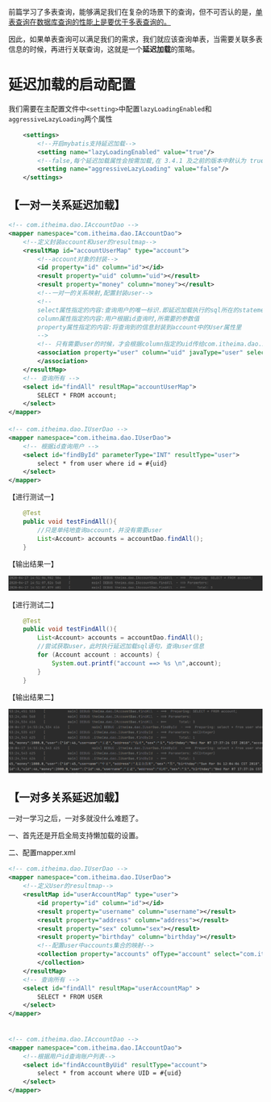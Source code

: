 前篇学习了多表查询，能够满足我们在复杂的场景下的查询，但不可否认的是，<u>单表查询在数据库查询的性能上是要优于多表查询的。</u>

因此，如果单表查询可以满足我们的需求，我们就应该查询单表，当需要关联多表信息的时候，再进行关联查询，这就是一个**延迟加载**的策略。

# 延迟加载的启动配置

我们需要在主配置文件中`<setting>`中配置`lazyLoadingEnabled`和`aggressiveLazyLoading`两个属性

```xml
    <settings>
        <!--开启mybatis支持延迟加载-->
        <setting name="lazyLoadingEnabled" value="true"/>
        <!--false,每个延迟加载属性会按需加载,在 3.4.1 及之前的版本中默认为 true-->
        <setting name="aggressiveLazyLoading" value="false"/>
    </settings>
```

## 【一对一关系延迟加载】

```xml
<!-- com.itheima.dao.IAccountDao -->
<mapper namespace="com.itheima.dao.IAccountDao">    
	<!--定义封装account和user的resultmap-->
    <resultMap id="accountUserMap" type="account">
        <!--account对象的封装-->
        <id property="id" column="id"></id>
        <result property="uid" column="uid"></result>
        <result property="money" column="money"></result>
        <!--一对一的关系映射,配置封装user-->
        <!--
        select属性指定的内容:查询用户的唯一标识.即延迟加载执行的sql所在的statement的id
        column属性指定的内容:用户根据id查询时,所需要的参数值
        property属性指定的内容:将查询到的信息封装到account中的User属性里
        -->
        <!-- 只有需要user的时候，才会根据column指定的uid传给com.itheima.dao.IUserDao.findById，来查询user-->
        <association property="user" column="uid" javaType="user" select="com.itheima.dao.IUserDao.findById">
        </association>
    </resultMap>
    <!-- 查询所有 -->
    <select id="findAll" resultMap="accountUserMap">
        SELECT * FROM account;
    </select>
</mapper>  

<!-- com.itheima.dao.IUserDao -->
<mapper namespace="com.itheima.dao.IUserDao">
    <!-- 根据id查询用户 -->
    <select id="findById" parameterType="INT" resultType="user">
        select * from user where id = #{uid}
    </select>
</mapper>
```

【进行测试一】

```java
    @Test
    public void testFindAll(){
        //只是单纯地查询account，并没有需要user
        List<Account> accounts = accountDao.findAll();
    }
```

【输出结果一】

![image-20200417145254520](img/mybatis%E5%BB%B6%E8%BF%9F%E5%8A%A0%E8%BD%BD/image-20200417145254520.png)

【进行测试二】

```java
    @Test
    public void testFindAll(){
        List<Account> accounts = accountDao.findAll();
        //尝试获取user，此时执行延迟加载sql语句，查询user信息
        for (Account account : accounts) {
            System.out.printf("account ==> %s \n",account);
        }
    }
```

【输出结果二】

![image-20200417145341987](img/mybatis%E5%BB%B6%E8%BF%9F%E5%8A%A0%E8%BD%BD/image-20200417145341987.png)

## 【一对多关系延迟加载】

一对一学习之后，一对多就没什么难题了。

一、首先还是开启全局支持懒加载的设置。

二、配置mapper.xml

```xml
<!-- com.itheima.dao.IUserDao -->
<mapper namespace="com.itheima.dao.IUserDao">
    <!--定义User的resultmap-->
    <resultMap id="userAccountMap" type="user">
        <id property="id" column="id"></id>
        <result property="username" column="username"></result>
        <result property="address" column="address"></result>
        <result property="sex" column="sex"></result>
        <result property="birthday" column="birthday"></result>
        <!--配置user中accounts集合的映射-->
        <collection property="accounts" ofType="account" select="com.itheima.dao.IAccountDao.findAccountByUid" column="id">
        </collection>
    </resultMap>
    <!-- 查询所有 -->
    <select id="findAll" resultMap="userAccountMap" >
        SELECT * FROM USER
    </select>
</mapper>


<!-- com.itheima.dao.IAccountDao -->
<mapper namespace="com.itheima.dao.IAccountDao">
    <!--根据用户id查询账户列表-->
    <select id="findAccountByUid" resultType="account">
        select * from account where UID = #{uid}
    </select>
</mapper>
```

